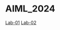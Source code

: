# AIML_2024
[Lab-01](https://github.com/alabakavamshi/AIML_2024/blob/main/Lab-1.ipynb)
[Lab-02](https://github.com/alabakavamshi/AIML_2024/blob/main/Lab2.ipynb)
